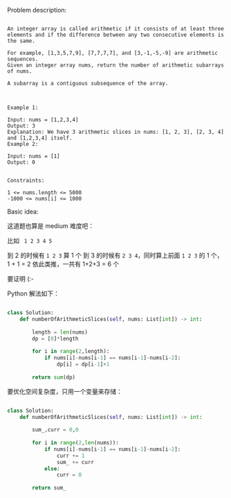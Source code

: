 
Problem description:

```

An integer array is called arithmetic if it consists of at least three elements and if the difference between any two consecutive elements is the same.

For example, [1,3,5,7,9], [7,7,7,7], and [3,-1,-5,-9] are arithmetic sequences.
Given an integer array nums, return the number of arithmetic subarrays of nums.

A subarray is a contiguous subsequence of the array.

 

Example 1:

Input: nums = [1,2,3,4]
Output: 3
Explanation: We have 3 arithmetic slices in nums: [1, 2, 3], [2, 3, 4] and [1,2,3,4] itself.
Example 2:

Input: nums = [1]
Output: 0
 

Constraints:

1 <= nums.length <= 5000
-1000 <= nums[i] <= 1000

```

Basic idea:

这道题也算是 medium 难度吧：

比如 ` 1 2 3 4 5`

到 2 的时候有 `1 2 3` 算 1 个
到 3 的时候有 `2 3 4`，同时算上前面 `1 2 3` 的 1 个，1 + 1 = 2
依此类推，一共有 1+2+3 = 6 个

要证明 (:-

Python 解法如下：

```Python

class Solution:
    def numberOfArithmeticSlices(self, nums: List[int]) -> int:
        
        length = len(nums)
        dp = [0]*length
        
        for i in range(2,length):
            if nums[i]-nums[i-1] == nums[i-1]-nums[i-2]:
                dp[i] = dp[i-1]+1
        
        return sum(dp)

```

要优化空间复杂度，只用一个变量来存储：

```Python

class Solution:
    def numberOfArithmeticSlices(self, nums: List[int]) -> int:
        
        sum_,curr = 0,0
        
        for i in range(2,len(nums)):
            if nums[i]-nums[i-1] == nums[i-1]-nums[i-2]:
                curr += 1
                sum_ += curr
            else:
                curr = 0
        
        return sum_

```